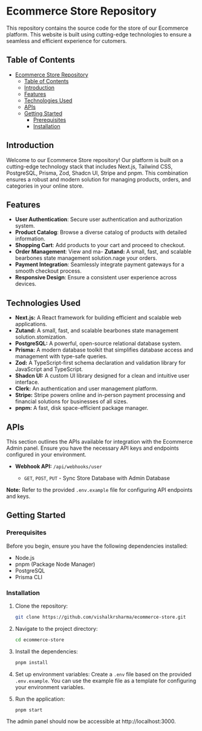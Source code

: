 # Ecommerce Store Repository

This repository contains the source code for the store of our Ecommerce platform. This website is built using cutting-edge technologies to ensure a seamless and efficient experience for cutomers.

## Table of Contents

- [Ecommerce Store Repository](#ecommerce-store-repository)
  - [Table of Contents](#table-of-contents)
  - [Introduction](#introduction)
  - [Features](#features)
  - [Technologies Used](#technologies-used)
  - [APIs](#apis)
  - [Getting Started](#getting-started)
    - [Prerequisites](#prerequisites)
    - [Installation](#installation)

## Introduction

Welcome to our Ecommerce Store repository! Our platform is built on a cutting-edge technology stack that includes Next.js, Tailwind CSS, PostgreSQL, Prisma, Zod, Shadcn UI, Stripe and pnpm. This combination ensures a robust and modern solution for managing products, orders, and categories in your online store.

## Features

- **User Authentication**: Secure user authentication and authorization system.
- **Product Catalog**: Browse a diverse catalog of products with detailed information.
- **Shopping Cart**: Add products to your cart and proceed to checkout.
- **Order Management**: View and ma- **Zutand:** A small, fast, and scalable bearbones state management solution.nage your orders.
- **Payment Integration**: Seamlessly integrate payment gateways for a smooth checkout process.
- **Responsive Design**: Ensure a consistent user experience across devices.

## Technologies Used

- **Next.js:** A React framework for building efficient and scalable web applications.
- **Zutand:** A small, fast, and scalable bearbones state management solution.stomization.
- **PostgreSQL:** A powerful, open-source relational database system.
- **Prisma:** A modern database toolkit that simplifies database access and management with type-safe queries.
- **Zod:** A TypeScript-first schema declaration and validation library for JavaScript and TypeScript.
- **Shadcn UI:** A custom UI library designed for a clean and intuitive user interface.
- **Clerk:** An authentication and user management platform.
- **Stripe:** Stripe powers online and in-person payment processing and financial solutions for businesses of all sizes.
- **pnpm:** A fast, disk space-efficient package manager.

## APIs

This section outlines the APIs available for integration with the Ecommerce Admin panel. Ensure you have the necessary API keys and endpoints configured in your environment.

- **Webhook API:** `/api/webhooks/user`

  - `GET`, `POST`, `PUT` - Sync Store Database with Admin Database

**Note:** Refer to the provided `.env.example` file for configuring API endpoints and keys.

## Getting Started

### Prerequisites

Before you begin, ensure you have the following dependencies installed:

- Node.js
- pnpm (Package Node Manager)
- PostgreSQL
- Prisma CLI

### Installation

1. Clone the repository:

   ```bash
   git clone https://github.com/vishalkrsharma/ecommerce-store.git
   ```

2. Navigate to the project directory:

   ```bash
   cd ecommerce-store
   ```

3. Install the dependencies:

   ```bash
   pnpm install
   ```

4. Set up environment variables:
   Create a `.env` file based on the provided `.env.example`. You can use the example file as a template for configuring your environment variables.

5. Run the application:

   ```bash
   pnpm start
   ```

The admin panel should now be accessible at http://localhost:3000.
